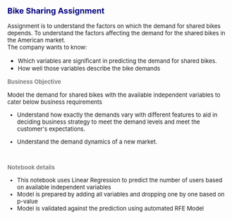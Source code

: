 ### <font color='Navy' size='4'><b>Bike Sharing Assignment</b></font>
<font size='2'>
Assignment is to understand the factors on which the demand for shared bikes depends. 
To understand the factors affecting the demand for the shared bikes in the American market. 
</font>
<br />
<font size='2'>
The company wants to know:
</font>

- <font size='2'>Which variables are significant in predicting the demand for shared bikes.</font>
- <font size='2'>How well those variables describe the bike demands</font>

<font size='2' color='grey'>**Business Objective**</font>

<font size='2'>
Model the demand for shared bikes with the available independent variables to cater below business requirements <font>

- <font size='2'>Understand how exactly the demands vary with different features to aid in deciding business strategy to meet the demand levels and meet the customer's expectations.</font> 

- <font size='2'>Understand the demand dynamics of a new market.</font>
<br />
  
<font size='2' color='grey'><b>Notebook details</b></font>
- <font size='2'>This notebook uses Linear Regression to predict the number of users based on available independent variables</font>
- <font size='2'>Model is prepared by adding all variables and dropping one by one based on p-value</font>
- <font size='2'>Model is validated against the prediction using automated RFE Model</font>
